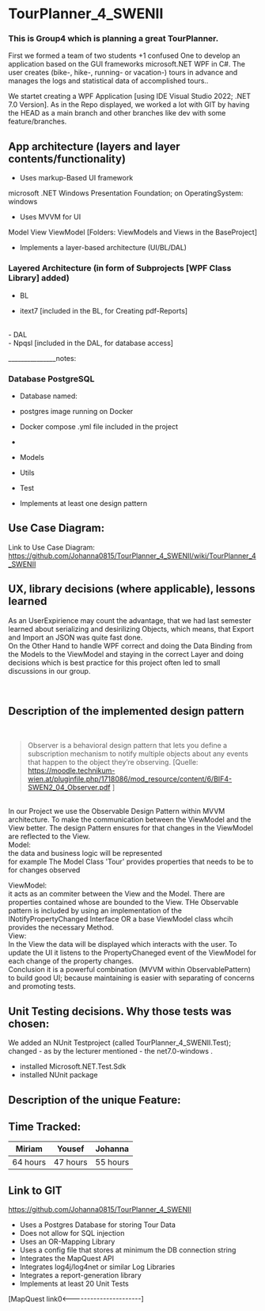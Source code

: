 # TourPlanner_4_SWENII
### This is Group4 which is planning a great TourPlanner.

First we formed a team of two students +1 confused One to develop an application based on the GUI frameworks microsoft.NET WPF in C#.
The user creates (bike-, hike-, running- or vacation-) tours in advance and manages the logs and 
statistical data of accomplished tours..<br>

We startet creating a WPF Application [using IDE Visual Studio 2022; .NET 7.0 Version]. As in the Repo displayed, we worked a lot with GIT by having the HEAD as a main branch and other branches like dev with some feature/branches.  


## App architecture (layers and layer contents/functionality)
- Uses markup-Based UI framework

 microsoft .NET Windows Presentation Foundation; on OperatingSystem: windows 
- Uses MVVM for UI

Model View ViewModel [Folders: ViewModels and Views in the BaseProject]
- Implements a layer-based architecture (UI/BL/DAL)


### Layered Architecture (in form of Subprojects [WPF Class Library] added)
- BL

- itext7  [included in the BL, for Creating pdf-Reports]
<br>
- DAL <br>
- Npqsl [included in the DAL, for database access]

_______________notes: 
### Database PostgreSQL 

- Database named: 
- postgres image running on Docker
- Docker compose .yml file included in the project
- <br>



- Models
- Utils
- Test
- Implements at least one design pattern






## Use Case Diagram:
Link to Use Case Diagram: <br>
https://github.com/Johanna0815/TourPlanner_4_SWENII/wiki/TourPlanner_4_SWENII

## UX, library decisions (where applicable), lessons learned
As an UserExpirience may count the advantage, that we had last semester learned about serializing and desirilizing Objects, which means, that Export and Import an JSON was quite fast done. <br>
On the Other Hand to handle WPF correct and doing the Data Binding from the Models to the ViewModel and staying in the correct Layer and doing decisions which is best practice for this project often led to small discussions in our group. 



<br>

## Description of the implemented design pattern <br>
<br>

> Observer is a behavioral design pattern that lets you define a 
> subscription mechanism to notify multiple objects about any 
> events that happen to the object they’re observing. [Quelle: https://moodle.technikum-wien.at/pluginfile.php/1718086/mod_resource/content/6/BIF4-SWEN2_04_Observer.pdf ]

<br>
In our Project we use the Observable Design Pattern within MVVM architecture. To make the communication between the ViewModel and the View better. The design Pattern ensures for that changes in the ViewModel are reflected to the View. <br>
Model: <br>
the data and business logic will be represented <br>
for example The Model Class 'Tour' provides properties that needs to be to for changes observed <br>

ViewModel: <br>
it acts as an commiter between the View and the Model. There are properties contained whose are bounded to the View. THe Observable pattern is included by using an implementation of the INotifyPropertyChanged Interface OR a base ViewModel class whcih provides the necessary Method. <br>
View: <br>
In the View the data will be displayed which interacts with the user. To update the UI it listens to the PropertyChaneged event of the ViewModel for each change of the property changes. 
<br>
Conclusion it is a powerful combination (MVVM within ObservablePattern) to build good UI; because maintaining is easier with separating of concerns and promoting tests.
<br>


## Unit Testing decisions. Why those tests was chosen: <br>
We added an NUnit Testproject (called TourPlanner_4_SWENII.Test); <br>
changed - as by the lecturer mentioned - the <TargetFramework>net7.0-windows</TargetFramework> . <br>
- installed Microsoft.NET.Test.Sdk 
- installed NUnit package





## Description of the unique Feature: <br>


## Time Tracked: 

<table>
  <thead>
    <tr>
      <th>Miriam</th>
      <th>Yousef</th>
      <th>Johanna</th>
    </tr>
  </thead>
  <tbody>
    <tr>
      <td>64 hours </td>
      <td>47 hours </td>
      <td>55 hours</td>
    </tr>
    
  </tbody>
</table>

## Link to GIT

https://github.com/Johanna0815/TourPlanner_4_SWENII





- Uses a Postgres Database for storing Tour Data
- Does not allow for SQL injection
- Uses an OR-Mapping Library
- Uses a config file that stores at minimum the DB connection string
- Integrates the MapQuest API
- Integrates log4j/log4net or similar Log Libraries
- Integrates a report-generation library
- Implements at least 20 Unit Tests







[MapQuest link0<----------------------]





